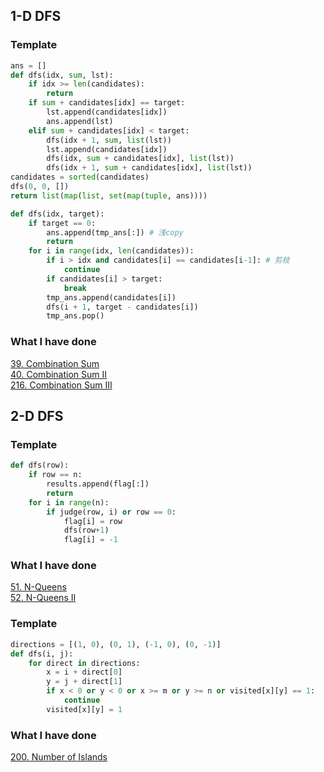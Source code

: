 ## 1-D DFS

### Template
``` python
ans = []
def dfs(idx, sum, lst):
    if idx >= len(candidates):
        return
    if sum + candidates[idx] == target:
        lst.append(candidates[idx])
        ans.append(lst)
    elif sum + candidates[idx] < target:
        dfs(idx + 1, sum, list(lst))
        lst.append(candidates[idx])
        dfs(idx, sum + candidates[idx], list(lst))
        dfs(idx + 1, sum + candidates[idx], list(lst))
candidates = sorted(candidates)
dfs(0, 0, [])
return list(map(list, set(map(tuple, ans))))
```
``` python
def dfs(idx, target):
    if target == 0:
        ans.append(tmp_ans[:]) # 浅copy
        return
    for i in range(idx, len(candidates)):
        if i > idx and candidates[i] == candidates[i-1]: # 剪枝
            continue
        if candidates[i] > target:
            break
        tmp_ans.append(candidates[i])
        dfs(i + 1, target - candidates[i])
        tmp_ans.pop()
```
### What I have done
[39. Combination Sum](https://leetcode.com/problems/combination-sum/description/)  
[40. Combination Sum II](https://leetcode.com/problems/combination-sum-ii/description/)  
[216. Combination Sum III](https://leetcode.com/problems/combination-sum-iii/)  

## 2-D DFS
### Template
```python
def dfs(row):
    if row == n:
        results.append(flag[:])
        return
    for i in range(n):
        if judge(row, i) or row == 0:
            flag[i] = row
            dfs(row+1)
            flag[i] = -1
```
### What I have done
[51. N-Queens](https://leetcode.com/problems/n-queens/description/)  
[52. N-Queens II](https://leetcode.com/problems/n-queens-ii/description/)  

### Template
``` python
directions = [(1, 0), (0, 1), (-1, 0), (0, -1)]
def dfs(i, j):
    for direct in directions:
        x = i + direct[0]
        y = j + direct[1]
        if x < 0 or y < 0 or x >= m or y >= n or visited[x][y] == 1:
            continue
        visited[x][y] = 1
```

### What I have done
[200. Number of Islands](https://leetcode.com/problems/number-of-islands/description/)